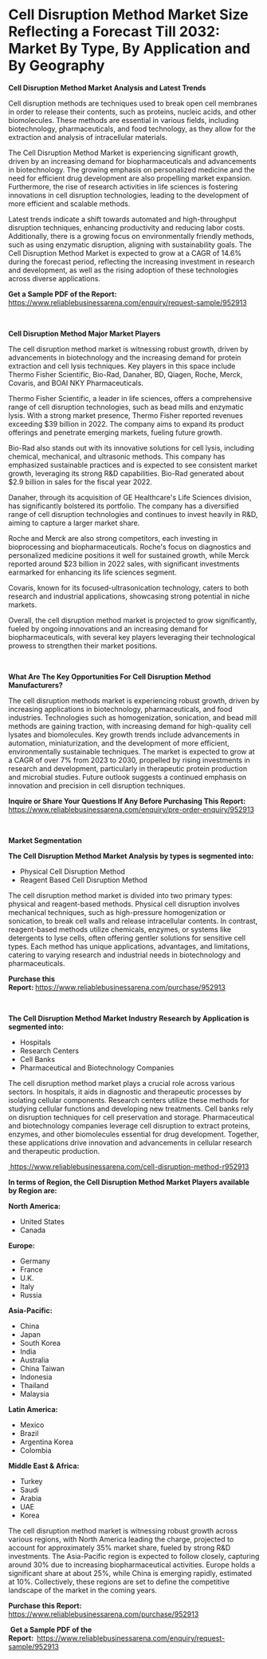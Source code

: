 <p><h1>Cell Disruption Method Market Size Reflecting a Forecast Till 2032: Market By Type, By Application and By Geography</h1></p><p><strong>Cell Disruption Method Market Analysis and Latest Trends</strong></p>
<p><p>Cell disruption methods are techniques used to break open cell membranes in order to release their contents, such as proteins, nucleic acids, and other biomolecules. These methods are essential in various fields, including biotechnology, pharmaceuticals, and food technology, as they allow for the extraction and analysis of intracellular materials.</p><p>The Cell Disruption Method Market is experiencing significant growth, driven by an increasing demand for biopharmaceuticals and advancements in biotechnology. The growing emphasis on personalized medicine and the need for efficient drug development are also propelling market expansion. Furthermore, the rise of research activities in life sciences is fostering innovations in cell disruption technologies, leading to the development of more efficient and scalable methods.</p><p>Latest trends indicate a shift towards automated and high-throughput disruption techniques, enhancing productivity and reducing labor costs. Additionally, there is a growing focus on environmentally friendly methods, such as using enzymatic disruption, aligning with sustainability goals. The Cell Disruption Method Market is expected to grow at a CAGR of 14.6% during the forecast period, reflecting the increasing investment in research and development, as well as the rising adoption of these technologies across diverse applications.</p></p>
<p><strong>Get a Sample PDF of the Report:&nbsp;</strong> <a href="https://www.reliablebusinessarena.com/enquiry/request-sample/952913?utm_campaign=3088&utm_medium=2&utm_source=Github&utm_content=ia&utm_term=18042025&utm_id=cell-disruption-method">https://www.reliablebusinessarena.com/enquiry/request-sample/952913</a></p>
<p>&nbsp;</p>
<p><strong>Cell Disruption Method Major Market Players</strong></p>
<p><p>The cell disruption method market is witnessing robust growth, driven by advancements in biotechnology and the increasing demand for protein extraction and cell lysis techniques. Key players in this space include Thermo Fisher Scientific, Bio-Rad, Danaher, BD, Qiagen, Roche, Merck, Covaris, and BOAI NKY Pharmaceuticals.</p><p>Thermo Fisher Scientific, a leader in life sciences, offers a comprehensive range of cell disruption technologies, such as bead mills and enzymatic lysis. With a strong market presence, Thermo Fisher reported revenues exceeding $39 billion in 2022. The company aims to expand its product offerings and penetrate emerging markets, fueling future growth.</p><p>Bio-Rad also stands out with its innovative solutions for cell lysis, including chemical, mechanical, and ultrasonic methods. This company has emphasized sustainable practices and is expected to see consistent market growth, leveraging its strong R&D capabilities. Bio-Rad generated about $2.9 billion in sales for the fiscal year 2022.</p><p>Danaher, through its acquisition of GE Healthcare's Life Sciences division, has significantly bolstered its portfolio. The company has a diversified range of cell disruption technologies and continues to invest heavily in R&D, aiming to capture a larger market share.</p><p>Roche and Merck are also strong competitors, each investing in bioprocessing and biopharmaceuticals. Roche's focus on diagnostics and personalized medicine positions it well for sustained growth, while Merck reported around $23 billion in 2022 sales, with significant investments earmarked for enhancing its life sciences segment.</p><p>Covaris, known for its focused-ultrasonication technology, caters to both research and industrial applications, showcasing strong potential in niche markets.</p><p>Overall, the cell disruption method market is projected to grow significantly, fueled by ongoing innovations and an increasing demand for biopharmaceuticals, with several key players leveraging their technological prowess to strengthen their market positions.</p></p>
<p>&nbsp;</p>
<p><strong>What Are The Key Opportunities For Cell Disruption Method Manufacturers?</strong></p>
<p><p>The cell disruption methods market is experiencing robust growth, driven by increasing applications in biotechnology, pharmaceuticals, and food industries. Technologies such as homogenization, sonication, and bead mill methods are gaining traction, with increasing demand for high-quality cell lysates and biomolecules. Key growth trends include advancements in automation, miniaturization, and the development of more efficient, environmentally sustainable techniques. The market is expected to grow at a CAGR of over 7% from 2023 to 2030, propelled by rising investments in research and development, particularly in therapeutic protein production and microbial studies. Future outlook suggests a continued emphasis on innovation and precision in cell disruption techniques.</p></p>
<p><strong>Inquire or Share Your Questions If Any Before Purchasing This Report:</strong> <a href="https://www.reliablebusinessarena.com/enquiry/pre-order-enquiry/952913?utm_campaign=3088&utm_medium=2&utm_source=Github&utm_content=ia&utm_term=18042025&utm_id=cell-disruption-method">https://www.reliablebusinessarena.com/enquiry/pre-order-enquiry/952913</a></p>
<p>&nbsp;</p>
<p><strong>Market Segmentation</strong></p>
<p><strong>The Cell Disruption Method Market Analysis by types is segmented into:</strong></p>
<p><ul><li>Physical Cell Disruption Method</li><li>Reagent Based Cell Disruption Method</li></ul></p>
<p><p>The cell disruption method market is divided into two primary types: physical and reagent-based methods. Physical cell disruption involves mechanical techniques, such as high-pressure homogenization or sonication, to break cell walls and release intracellular contents. In contrast, reagent-based methods utilize chemicals, enzymes, or systems like detergents to lyse cells, often offering gentler solutions for sensitive cell types. Each method has unique applications, advantages, and limitations, catering to varying research and industrial needs in biotechnology and pharmaceuticals.</p></p>
<p><strong>Purchase this Report:&nbsp;</strong><a href="https://www.reliablebusinessarena.com/purchase/952913?utm_campaign=3088&utm_medium=2&utm_source=Github&utm_content=ia&utm_term=18042025&utm_id=cell-disruption-method">https://www.reliablebusinessarena.com/purchase/952913</a></p>
<p>&nbsp;</p>
<p><strong>The Cell Disruption Method Market Industry Research by Application is segmented into:</strong></p>
<p><ul><li>Hospitals</li><li>Research Centers</li><li>Cell Banks</li><li>Pharmaceutical and Biotechnology Companies</li></ul></p>
<p><p>The cell disruption method market plays a crucial role across various sectors. In hospitals, it aids in diagnostic and therapeutic processes by isolating cellular components. Research centers utilize these methods for studying cellular functions and developing new treatments. Cell banks rely on disruption techniques for cell preservation and storage. Pharmaceutical and biotechnology companies leverage cell disruption to extract proteins, enzymes, and other biomolecules essential for drug development. Together, these applications drive innovation and advancements in cellular research and therapeutic production.</p></p>
<p><a href="https://www.reliablebusinessarena.com/cell-disruption-method-r952913?utm_campaign=3088&utm_medium=2&utm_source=Github&utm_content=ia&utm_term=18042025&utm_id=cell-disruption-method">&nbsp;https://www.reliablebusinessarena.com/cell-disruption-method-r952913</a></p>
<p><strong>In terms of Region, the Cell Disruption Method Market Players available by Region are:</strong></p>
<p>
    <p> <strong> North America: </strong>
        <ul>
            <li>United States</li>
            <li>Canada</li>
        </ul>
        </p> 
    <p> <strong> Europe: </strong>
        <ul>
            <li>Germany</li>
            <li>France</li>
            <li>U.K.</li>
            <li>Italy</li>
            <li>Russia</li>
        </ul>
        </p> 
    <p> <strong> Asia-Pacific: </strong>
        <ul>
            <li>China</li>
            <li>Japan</li>
            <li>South Korea</li>
            <li>India</li>
            <li>Australia</li>
            <li>China Taiwan</li>
            <li>Indonesia</li>
            <li>Thailand</li>
            <li>Malaysia</li>
        </ul>
        </p> 
    <p> <strong> Latin America: </strong>
        <ul>
            <li>Mexico</li>
            <li>Brazil</li>
            <li>Argentina Korea</li>
            <li>Colombia</li>
        </ul>
        </p> 
    <p> <strong> Middle East & Africa: </strong>
        <ul>
            <li>Turkey</li>
            <li>Saudi</li>
            <li>Arabia</li>
            <li>UAE</li>
            <li>Korea</li>
        </ul>
    </p>
    </p>
<p><p>The cell disruption method market is witnessing robust growth across various regions, with North America leading the charge, projected to account for approximately 35% market share, fueled by strong R&D investments. The Asia-Pacific region is expected to follow closely, capturing around 30% due to increasing biopharmaceutical activities. Europe holds a significant share at about 25%, while China is emerging rapidly, estimated at 10%. Collectively, these regions are set to define the competitive landscape of the market in the coming years.</p></p>
<p><strong>Purchase this Report: </strong><a href="https://www.reliablebusinessarena.com/purchase/952913?utm_campaign=3088&utm_medium=2&utm_source=Github&utm_content=ia&utm_term=18042025&utm_id=cell-disruption-method">https://www.reliablebusinessarena.com/purchase/952913</a></p>
<p>&nbsp;<strong>Get a Sample PDF of the Report:&nbsp;&nbsp;</strong><a href="https://www.reliablebusinessarena.com/enquiry/request-sample/952913?utm_campaign=3088&utm_medium=2&utm_source=Github&utm_content=ia&utm_term=18042025&utm_id=cell-disruption-method">https://www.reliablebusinessarena.com/enquiry/request-sample/952913</a></p>
<p><strong></strong></p>
<p><p></p><p></p><p></p></p>